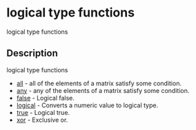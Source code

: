 

# logical type functions

logical type functions

## Description
logical type functions


* [all](all.md) - all of the elements of a matrix satisfy some condition.
* [any](any.md) - any of the elements of a matrix satisfy some condition.
* [false](false.md) - Logical false.
* [logical](logical.md) - Converts a numeric value to logical type.
* [true](true.md) - Logical true.
* [xor](xor.md) - Exclusive or.



